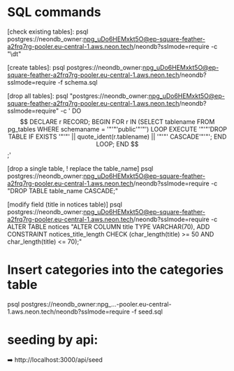 # SQL commands

[check existing tables]:
psql postgres://neondb_owner:npg_uDo6HEMxkt5O@ep-square-feather-a2frq7rg-pooler.eu-central-1.aws.neon.tech/neondb?sslmode=require -c "\dt"

[create tables]:
psql postgres://neondb_owner:npg_uDo6HEMxkt5O@ep-square-feather-a2frq7rg-pooler.eu-central-1.aws.neon.tech/neondb?sslmode=require -f schema.sql

[drop all tables]:
psql "postgres://neondb_owner:npg_uDo6HEMxkt5O@ep-square-feather-a2frq7rg-pooler.eu-central-1.aws.neon.tech/neondb?sslmode=require" -c '
DO $$
DECLARE
r RECORD;
BEGIN
FOR r IN (SELECT tablename FROM pg_tables WHERE schemaname = '"'"'public'"'"')
LOOP
EXECUTE '"'"'DROP TABLE IF EXISTS '"'"' || quote_ident(r.tablename) || '"'"' CASCADE'"'"';
END LOOP;
END $$;'

[drop a single table, ! replace the table_name]
psql postgres://neondb_owner:npg_uDo6HEMxkt5O@ep-square-feather-a2frq7rg-pooler.eu-central-1.aws.neon.tech/neondb?sslmode=require -c "DROP TABLE table_name CASCADE;"

[modify field (title in notices table)]
psql postgres://neondb_owner:npg_uDo6HEMxkt5O@ep-square-feather-a2frq7rg-pooler.eu-central-1.aws.neon.tech/neondb?sslmode=require -c ALTER TABLE notices
"ALTER COLUMN title TYPE VARCHAR(70),
ADD CONSTRAINT notices_title_length
CHECK (char_length(title) >= 50 AND char_length(title) <= 70);"

# Insert categories into the categories table

psql postgres://neondb_owner:npg_...-pooler.eu-central-1.aws.neon.tech/neondb?sslmode=require -f seed.sql

# seeding by api:

➡️ http://localhost:3000/api/seed
